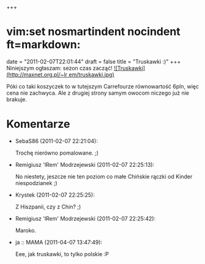 +++
# vim:set nosmartindent nocindent ft=markdown:
date = "2011-02-07T22:01:44"
draft = false
title = "Truskawki :)"
+++
Niniejszym ogłaszam: sezon czas zacząć! [![Truskawki](http://maxnet.org.pl/~lr
em/truskawki.jpg)](http://maxnet.org.pl/~lrem/truskawki.jpg)

Póki co taki koszyczek to w tutejszym Carrefourze równowartość 6pln, więc cena
nie zachwyca. Ale z drugiej strony samym owocom niczego już nie brakuje.

# Komentarze

* SebaS86 (2011-02-07 22:21:04): <p>Trochę nierówno pomalowane. ;)</p>
* Remigiusz 'lRem' Modrzejewski (2011-02-07 22:25:13): <p>No niestety, jeszcze
  nie ten poziom co małe Chińskie rączki od Kinder niespodzianek ;)</p>
* Krystek (2011-02-07 22:25:25): <p>Z Hiszpanii, czy z Chin? ;)</p>
* Remigiusz 'lRem' Modrzejewski (2011-02-07 22:25:42): <p>Maroko.</p>
* ja :: MAMA (2011-04-07 13:47:49): <p>Eee, jak truskawki, to tylko polskie
  :P</p>
